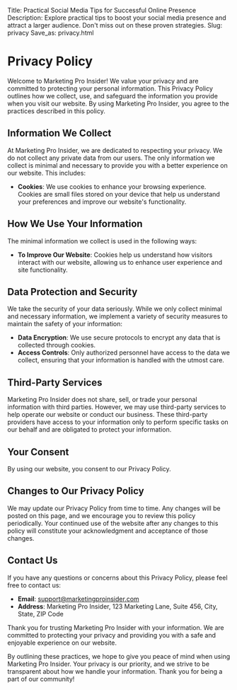 Title: Practical Social Media Tips for Successful Online Presence
Description: Explore practical tips to boost your social media presence and attract a larger audience. Don't miss out on these proven strategies.
Slug: privacy
Save_as: privacy.html

# Privacy Policy

Welcome to Marketing Pro Insider! We value your privacy and are committed to protecting your personal information. This Privacy Policy outlines how we collect, use, and safeguard the information you provide when you visit our website. By using Marketing Pro Insider, you agree to the practices described in this policy.

## Information We Collect

At Marketing Pro Insider, we are dedicated to respecting your privacy. We do not collect any private data from our users. The only information we collect is minimal and necessary to provide you with a better experience on our website. This includes:

- **Cookies**: We use cookies to enhance your browsing experience. Cookies are small files stored on your device that help us understand your preferences and improve our website's functionality.

## How We Use Your Information

The minimal information we collect is used in the following ways:

- **To Improve Our Website**: Cookies help us understand how visitors interact with our website, allowing us to enhance user experience and site functionality.

## Data Protection and Security

We take the security of your data seriously. While we only collect minimal and necessary information, we implement a variety of security measures to maintain the safety of your information:

- **Data Encryption**: We use secure protocols to encrypt any data that is collected through cookies.
- **Access Controls**: Only authorized personnel have access to the data we collect, ensuring that your information is handled with the utmost care.

## Third-Party Services

Marketing Pro Insider does not share, sell, or trade your personal information with third parties. However, we may use third-party services to help operate our website or conduct our business. These third-party providers have access to your information only to perform specific tasks on our behalf and are obligated to protect your information.

## Your Consent

By using our website, you consent to our Privacy Policy.

## Changes to Our Privacy Policy

We may update our Privacy Policy from time to time. Any changes will be posted on this page, and we encourage you to review this policy periodically. Your continued use of the website after any changes to this policy will constitute your acknowledgment and acceptance of those changes.

## Contact Us

If you have any questions or concerns about this Privacy Policy, please feel free to contact us:

- **Email**: support@marketingproinsider.com
- **Address**: Marketing Pro Insider, 123 Marketing Lane, Suite 456, City, State, ZIP Code

Thank you for trusting Marketing Pro Insider with your information. We are committed to protecting your privacy and providing you with a safe and enjoyable experience on our website.

By outlining these practices, we hope to give you peace of mind when using Marketing Pro Insider. Your privacy is our priority, and we strive to be transparent about how we handle your information. Thank you for being a part of our community!
